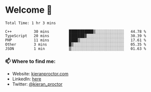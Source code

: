 # Welcome 🦘

<!--START_SECTION:waka-->

```text
Total Time: 1 hr 3 mins

C++          30 mins         ███████████▒░░░░░░░░░░░░░   44.78 %
TypeScript   20 mins         ███████▓░░░░░░░░░░░░░░░░░   30.39 %
PHP          11 mins         ████▒░░░░░░░░░░░░░░░░░░░░   17.61 %
Other        3 mins          █▒░░░░░░░░░░░░░░░░░░░░░░░   05.35 %
JSON         1 min           ▒░░░░░░░░░░░░░░░░░░░░░░░░   01.63 %
```

<!--END_SECTION:waka-->

### 📫 Where to find me:

-   Website: [kieranproctor.com](https://kieranproctor.com/)
-   LinkedIn: [here](https://www.linkedin.com/in/kieran-proctor-086b5a159/)
-   Twitter: [@kieran_proctor](https://twitter.com/kieran_proctor)
